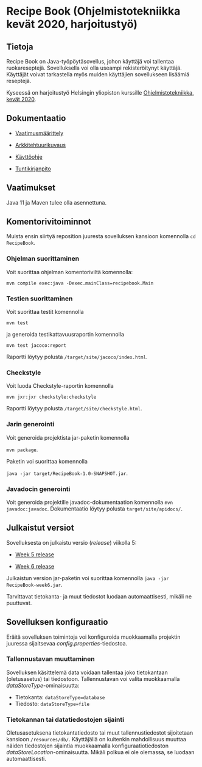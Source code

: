 # Recipe Book (Ohjelmistotekniikka kevät 2020, harjoitustyö)

## Tietoja

Recipe Book on Java-työpöytäsovellus, johon käyttäjä voi tallentaa ruokareseptejä. Sovelluksella voi olla useampi rekisteröitynyt käyttäjä. Käyttäjät voivat tarkastella myös muiden käyttäjien sovellukseen lisäämiä reseptejä.

Kyseessä on harjoitustyö Helsingin yliopiston kurssille [Ohjelmistotekniikka, kevät 2020](https://github.com/mluukkai/ohjelmistotekniikka-kevat-2020/).

## Dokumentaatio

- [Vaatimusmäärittely](https://github.com/joonaspartanen/ot-harjoitustyo/blob/master/RecipeBook/dokumentointi/vaatimusmaarittely.md)

- [Arkkitehtuurikuvaus](https://github.com/joonaspartanen/ot-harjoitustyo/blob/master/RecipeBook/dokumentointi/arkkitehtuuri.md)

- [Käyttöohje](https://github.com/joonaspartanen/ot-harjoitustyo/blob/master/RecipeBook/dokumentointi/kayttoohje.md)

- [Tuntikirjanpito](https://github.com/joonaspartanen/ot-harjoitustyo/blob/master/RecipeBook/dokumentointi/tuntikirjanpito.md)

## Vaatimukset

Java 11 ja Maven tulee olla asennettuna.

## Komentorivitoiminnot

Muista ensin siirtyä reposition juuresta sovelluksen kansioon komennolla `cd RecipeBook`.

### Ohjelman suorittaminen

Voit suorittaa ohjelman komentoriviltä komennolla:

`mvn compile exec:java -Dexec.mainClass=recipebook.Main`

### Testien suorittaminen

Voit suorittaa testit komennolla

`mvn test`

ja generoida testikattavuusraportin komennolla

`mvn test jacoco:report`

Raportti löytyy polusta `/target/site/jacoco/index.html`.

### Checkstyle

Voit luoda Checkstyle-raportin komennolla

`mvn jxr:jxr checkstyle:checkstyle`

Raportti löytyy polusta `/target/site/checkstyle.html`.

### Jarin generointi

Voit generoida projektista jar-paketin komennolla

`mvn package`.

Paketin voi suorittaa komennolla

`java -jar target/RecipeBook-1.0-SNAPSHOT.jar`.

### Javadocin generointi

Voit generoida projektille javadoc-dokumentaation komennolla `mvn javadoc:javadoc`. Dokumentaatio löytyy polusta `target/site/apidocs/`.

## Julkaistut versiot

Sovelluksesta on julkaistu versio (_release_) viikolla 5:

- [Week 5 release](https://github.com/joonaspartanen/ot-harjoitustyo/releases/tag/week5)

- [Week 6 release](https://github.com/joonaspartanen/ot-harjoitustyo/releases/tag/week6)

Julkaistun version jar-paketin voi suorittaa komennolla `java -jar RecipeBook-week6.jar`.

Tarvittavat tietokanta- ja muut tiedostot luodaan automaattisesti, mikäli ne puuttuvat.

## Sovelluksen konfiguraatio

Eräitä sovelluksen toimintoja voi konfiguroida muokkaamalla projektin juuressa sijaitsevaa _config.properties_-tiedostoa.

### Tallennustavan muuttaminen

Sovelluksen käsittelemä data voidaan tallentaa joko tietokantaan (oletusasetus) tai tiedostoon. Tallennustavan voi valita muokkaamalla _dataStoreType_-ominaisuutta:

- Tietokanta: `dataStoreType=database`
- Tiedosto: `dataStoreType=file`

### Tietokannan tai datatiedostojen sijainti

Oletusasetuksena tietokantatiedosto tai muut tallennustiedostot sijoitetaan kansioon `/resources/db/`. Käyttäjällä on kuitenkin mahdollisuus muuttaa näiden tiedostojen sijaintia muokkaamalla konfiguraatiotiedoston _dataStoreLocation_-ominaisuutta. Mikäli polkua ei ole olemassa, se luodaan automaattisesti.
